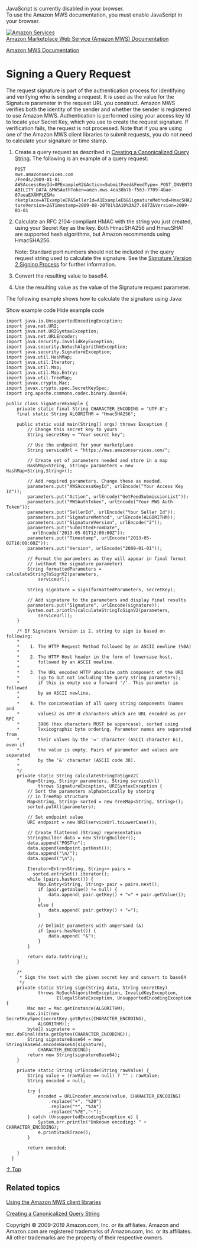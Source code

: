 <div id="MWSDX_noscript">

JavaScript is currently disabled in your browser.  
To use the Amazon MWS documentation, you must enable JavaScript in your
browser.

</div>

<div id="MWSDX_divtop">

[![Amazon
Services](https://images-na.ssl-images-amazon.com/images/G/08/mwsportal/fr_FR/amazonservices.gif
"Amazon Services")](http://services.amazon.fr)  
<span id="MWSDX_titlebar">[Amazon Marketplace Web Service (Amazon MWS)
Documentation](https://developer.amazonservices.fr/gp/mws/docs.html)</span>

</div>

<div id="MWSDX_divbottom">

<div id="MWSDX_divleft">

<div id="MWSDX_toc">

</div>

</div>

<div id="MWSDX_divright">

<div id="MWSDX_content">

<span id="MWSDX_breadcrumbs">[Amazon MWS
Documentation](https://developer.amazonservices.fr/gp/mws/docs.html)</span>

# Signing a Query Request

<div class="body">

The request signature is part of the authentication process for
identifying and verifying who is sending a request. It is used as the
value for the Signature parameter in the request URL you construct.
<span class="ph">Amazon MWS</span> verifies both the identity of the
sender and whether the sender is registered to use
<span class="ph">Amazon MWS</span>. Authentication is performed using
your access key Id to locate your Secret Key, which you use to create
the request signature. If verification fails, the request is not
processed. Note that if you are using one of the <span class="ph">Amazon
MWS</span> client libraries to submit requests, you do not need to
calculate your signature or time stamp.

1.  Create a query request as described in [Creating a Canonicalized
    Query String](DG_QueryString.html). The following is an example of a
    query request:
    
    ``` pre codeblock
    POST
    mws.amazonservices.com 
    /Feeds/2009-01-01
    AWSAccessKeyId=0PExampleR2&Action=SubmitFeed&FeedType=_POST_INVENTORY_AVAIL
    ABILITY_DATA_&MWSAuthToken=amzn.mws.4ea38b7b-f563-7709-4bae-87aeaEXAMPLE&Ma
    rketplace=ATExampleER&SellerId=A1ExampleE6&SignatureMethod=HmacSHA256&Signa
    tureVersion=2&Timestamp=2009-08-20T01%3A10%3A27.607Z&Version=2009-01-01
    ```

2.  Calculate an RFC 2104-compliant HMAC with the string you just
    created, using your Secret Key as the key. Both HmacSHA256 and
    HmacSHA1 are supported hash algorithms, but Amazon recommends using
    HmacSHA256.
    
    <div class="note note">
    
    <span class="notetitle">Note:</span> Standard port numbers should
    not be included in the query request string used to calculate the
    signature. See the [Signature Version 2 Signing
    Process](http://docs.aws.amazon.com/general/latest/gr/signature-version-2.html)
    for further information.
    
    </div>

3.  Convert the resulting value to base64.

4.  Use the resulting value as the value of the Signature request
    parameter.

The following example shows how to calculate the signature using Java:

<span class="ph expander"> <span class="keyword parmname xshow">Show
example code</span> <span class="keyword parmname xhide">Hide example
code</span> </span>

<div class="section">

<div class="sectiondiv content">

``` pre codeblock
import java.io.UnsupportedEncodingException;
import java.net.URI;
import java.net.URISyntaxException;
import java.net.URLEncoder;
import java.security.InvalidKeyException;
import java.security.NoSuchAlgorithmException;
import java.security.SignatureException;
import java.util.HashMap;
import java.util.Iterator;
import java.util.Map;
import java.util.Map.Entry;
import java.util.TreeMap;
import javax.crypto.Mac;
import javax.crypto.spec.SecretKeySpec;
import org.apache.commons.codec.binary.Base64;

public class SignatureExample {
    private static final String CHARACTER_ENCODING = "UTF-8";
    final static String ALGORITHM = "HmacSHA256";

    public static void main(String[] args) throws Exception {
        // Change this secret key to yours
        String secretKey = "Your secret key";

        // Use the endpoint for your marketplace
        String serviceUrl = "https://mws.amazonservices.com/";

        // Create set of parameters needed and store in a map
        HashMap<String, String> parameters = new HashMap<String,String>();

        // Add required parameters. Change these as needed.
        parameters.put("AWSAccessKeyId", urlEncode("Your Access Key Id"));
        parameters.put("Action", urlEncode("GetFeedSubmissionList"));
        parameters.put("MWSAuthToken", urlEncode("Your MWS Auth Token"));
        parameters.put("SellerId", urlEncode("Your Seller Id"));
        parameters.put("SignatureMethod", urlEncode(ALGORITHM));
        parameters.put("SignatureVersion", urlEncode("2"));
        parameters.put("SubmittedFromDate",
          urlEncode("2013-05-01T12:00:00Z"));
        parameters.put("Timestamp", urlEncode("2013-05-02T16:00:00Z"));
        parameters.put("Version", urlEncode("2009-01-01"));

        // Format the parameters as they will appear in final format
        // (without the signature parameter)
        String formattedParameters = calculateStringToSignV2(parameters,
            serviceUrl);

        String signature = sign(formattedParameters, secretKey);

        // Add signature to the parameters and display final results
        parameters.put("Signature", urlEncode(signature));
        System.out.println(calculateStringToSignV2(parameters,
            serviceUrl));
    }

    /* If Signature Version is 2, string to sign is based on following:
    *
    *    1. The HTTP Request Method followed by an ASCII newline (%0A)
    *
    *    2. The HTTP Host header in the form of lowercase host,
    *       followed by an ASCII newline.
    *
    *    3. The URL encoded HTTP absolute path component of the URI
    *       (up to but not including the query string parameters);
    *       if this is empty use a forward '/'. This parameter is followed
    *       by an ASCII newline.
    *
    *    4. The concatenation of all query string components (names and
    *       values) as UTF-8 characters which are URL encoded as per RFC
    *       3986 (hex characters MUST be uppercase), sorted using
    *       lexicographic byte ordering. Parameter names are separated from
    *       their values by the '=' character (ASCII character 61), even if
    *       the value is empty. Pairs of parameter and values are separated
    *       by the '&' character (ASCII code 38).
    *
    */
    private static String calculateStringToSignV2(
        Map<String, String> parameters, String serviceUrl)
            throws SignatureException, URISyntaxException {
        // Sort the parameters alphabetically by storing
        // in TreeMap structure
        Map<String, String> sorted = new TreeMap<String, String>();
        sorted.putAll(parameters);

        // Set endpoint value
        URI endpoint = new URI(serviceUrl.toLowerCase());

        // Create flattened (String) representation
        StringBuilder data = new StringBuilder();
        data.append("POST\n");
        data.append(endpoint.getHost());
        data.append("\n/");
        data.append("\n");

        Iterator<Entry<String, String>> pairs =
          sorted.entrySet().iterator();
        while (pairs.hasNext()) {
            Map.Entry<String, String> pair = pairs.next();
            if (pair.getValue() != null) {
                data.append( pair.getKey() + "=" + pair.getValue());
            }
            else {
                data.append( pair.getKey() + "=");
            }

            // Delimit parameters with ampersand (&)
            if (pairs.hasNext()) {
                data.append( "&");
            }
        }

        return data.toString();
    }

    /*
     * Sign the text with the given secret key and convert to base64
     */
    private static String sign(String data, String secretKey)
            throws NoSuchAlgorithmException, InvalidKeyException,
                   IllegalStateException, UnsupportedEncodingException {
        Mac mac = Mac.getInstance(ALGORITHM);
        mac.init(new SecretKeySpec(secretKey.getBytes(CHARACTER_ENCODING),
            ALGORITHM));
        byte[] signature = mac.doFinal(data.getBytes(CHARACTER_ENCODING));
        String signatureBase64 = new String(Base64.encodeBase64(signature),
            CHARACTER_ENCODING);
        return new String(signatureBase64);
    }

    private static String urlEncode(String rawValue) {
        String value = (rawValue == null) ? "" : rawValue;
        String encoded = null;

        try {
            encoded = URLEncoder.encode(value, CHARACTER_ENCODING)
                .replace("+", "%20")
                .replace("*", "%2A")
                .replace("%7E","~");
        } catch (UnsupportedEncodingException e) {
            System.err.println("Unknown encoding: " + CHARACTER_ENCODING);
            e.printStackTrace();
        }

        return encoded;
    }
  }
```

[↑ Top](#DG_ClientLibraries__Signatures)

</div>

</div>

</div>

<div id="RelatedTopics" class="topic nested1">

## Related topics

<div class="body">

[Using the Amazon MWS client libraries](DG_ClientLibraries.html)

[Creating a Canonicalized Query String](DG_QueryString.html)

</div>

</div>

<div id="MWSDX_footer">

Copyright © 2009-2019 Amazon.com, Inc. or its affiliates. Amazon and
Amazon.com are registered trademarks of Amazon.com, Inc. or its
affiliates. All other trademarks are the property of their respective
owners.

</div>

</div>

</div>

<div style="clear: both;">

</div>

</div>
